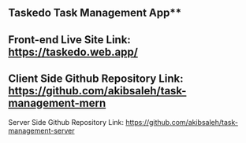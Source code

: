 ## Taskedo Task Management App**
Front-end Live Site Link: https://taskedo.web.app/
---
Client Side Github Repository Link: https://github.com/akibsaleh/task-management-mern
---
Server Side Github Repository Link: https://github.com/akibsaleh/task-management-server
